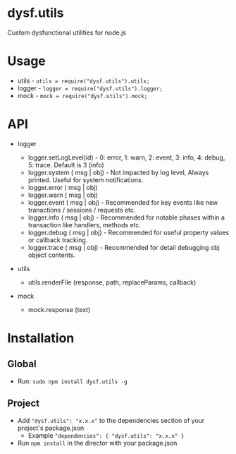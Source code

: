 dysf.utils
==========

Custom dysfunctional utilities for node.js

Usage
=========

- utils - <code>utils = require("dysf.utils").utils;</code>
- logger - <code>logger = require("dysf.utils").logger;</code>
- mock - <code>mock = require("dysf.utils").mock;</code>

API
==========

- logger
  - logger.setLogLevel(id) - 0: error, 1: warn, 2: event, 3: info, 4: debug, 5: trace. Default is 3 (info)
  - logger.system ( msg | obj) - Not impacted by log level, Always printed. Useful for system notifications.
  - logger.error ( msg | obj)
  - logger.warn ( msg | obj)
  - logger.event ( msg | obj) - Recommended for key events like new tranactions / sessions / requests etc.
  - logger.info ( msg | obj) - Recommended for notable phases within a transaction like handlers, methods etc.
  - logger.debug ( msg | obj) - Recommended for useful property values or callback tracking.
  - logger.trace ( msg | obj) - Recommended for detail debugging obj object contents.

- utils
  - utils.renderFile (response, path, replaceParams, callback)

- mock
  - mock.response (text)

Installation
==========

Global
--------- 
- Run: <code>sudo npm install dysf.utils -g</code>

Project
---------
- Add <code>"dysf.utils": "x.x.x"</code> to the dependencies section of your project's package.json 
  - Example <code>"dependencies": { "dysf.utils": "x.x.x" }</code>
- Run <code>npm install</code> in the director with your package.json

